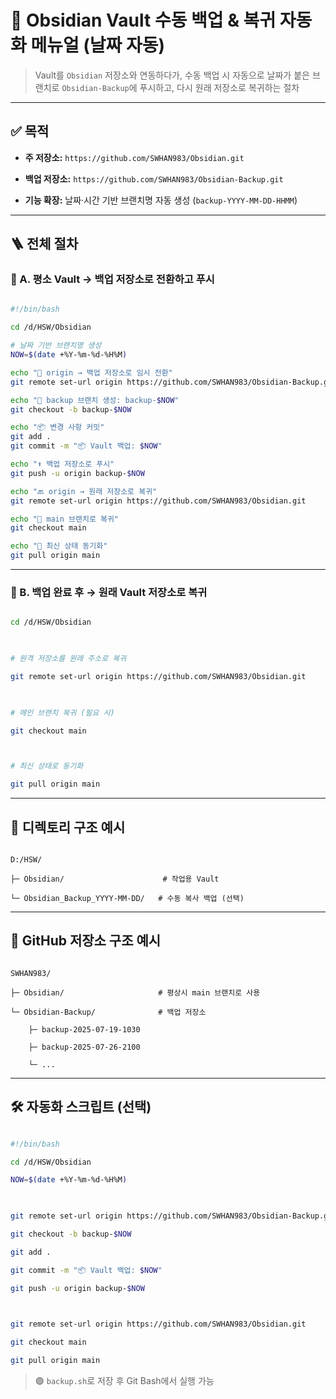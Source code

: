   

# 🧷 Obsidian Vault 수동 백업 & 복귀 자동화 메뉴얼 (날짜 자동)

  

> Vault를 `Obsidian` 저장소와 연동하다가, 수동 백업 시 자동으로 날짜가 붙은 브랜치로 `Obsidian-Backup`에 푸시하고, 다시 원래 저장소로 복귀하는 절차

  

---

  

## ✅ 목적

  

- **주 저장소:** `https://github.com/SWHAN983/Obsidian.git`

- **백업 저장소:** `https://github.com/SWHAN983/Obsidian-Backup.git`

- **기능 확장:** 날짜·시간 기반 브랜치명 자동 생성 (`backup-YYYY-MM-DD-HHMM`)

  

---

  

## 🪜 전체 절차

  

### 📍 A. 평소 Vault → 백업 저장소로 전환하고 푸시

  

```bash

#!/bin/bash

cd /d/HSW/Obsidian

# 날짜 기반 브랜치명 생성
NOW=$(date +%Y-%m-%d-%H%M)

echo "🔁 origin → 백업 저장소로 임시 전환"
git remote set-url origin https://github.com/SWHAN983/Obsidian-Backup.git

echo "🌿 backup 브랜치 생성: backup-$NOW"
git checkout -b backup-$NOW

echo "📦 변경 사항 커밋"
git add .
git commit -m "📦 Vault 백업: $NOW"

echo "⬆️ 백업 저장소로 푸시"
git push -u origin backup-$NOW

echo "🔙 origin → 원래 저장소로 복귀"
git remote set-url origin https://github.com/SWHAN983/Obsidian.git

echo "🔁 main 브랜치로 복귀"
git checkout main

echo "🔄 최신 상태 동기화"
git pull origin main


```

  

---

  

### 📍 B. 백업 완료 후 → 원래 Vault 저장소로 복귀

  

```bash

cd /d/HSW/Obsidian

  

# 원격 저장소를 원래 주소로 복귀

git remote set-url origin https://github.com/SWHAN983/Obsidian.git

  

# 메인 브랜치 복귀 (필요 시)

git checkout main



# 최신 상태로 동기화

git pull origin main

```

  

---

  

## 📁 디렉토리 구조 예시

  

```

D:/HSW/

├─ Obsidian/                      # 작업용 Vault

└─ Obsidian_Backup_YYYY-MM-DD/   # 수동 복사 백업 (선택)

```

  

---

  

## 📌 GitHub 저장소 구조 예시

  

```

SWHAN983/

├─ Obsidian/                     # 평상시 main 브랜치로 사용

└─ Obsidian-Backup/              # 백업 저장소

    ├─ backup-2025-07-19-1030

    ├─ backup-2025-07-26-2100

    └─ ...

```

  

---

  

## 🛠 자동화 스크립트 (선택)

  

```bash

#!/bin/bash

cd /d/HSW/Obsidian

NOW=$(date +%Y-%m-%d-%H%M)

  

git remote set-url origin https://github.com/SWHAN983/Obsidian-Backup.git

git checkout -b backup-$NOW

git add .

git commit -m "📦 Vault 백업: $NOW"

git push -u origin backup-$NOW

  

git remote set-url origin https://github.com/SWHAN983/Obsidian.git

git checkout main

git pull origin main

```

  

> 🟢 `backup.sh`로 저장 후 Git Bash에서 실행 가능